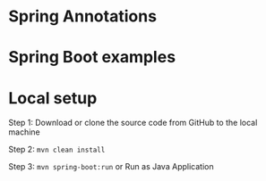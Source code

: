 # Spring Annotations
# Spring Boot examples

# Local setup

Step 1: Download or clone the source code from GitHub to the local machine

Step 2:  ```mvn clean install```

Step 3:  ```mvn spring-boot:run``` or Run as Java Application


